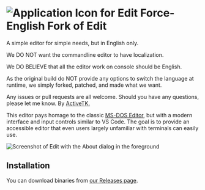 # ![Application Icon for Edit](./assets/edit.svg) Force-English Fork of Edit

A simple editor for simple needs, but in English only.

We DO NOT want the commandline editor to have localization.

We DO BELIEVE that all the editor work on console should be English.

As the original build do NOT provide any options to switch the language at runtime, we simply forked, patched, and made what we want.

Any issues or pull requests are all welcome. Should you have any questions, please let me know. By [ActiveTK.](https://x.com/ActiveTK5929)

This editor pays homage to the classic [MS-DOS Editor](https://en.wikipedia.org/wiki/MS-DOS_Editor), but with a modern interface and input controls similar to VS Code. The goal is to provide an accessible editor that even users largely unfamiliar with terminals can easily use.

![Screenshot of Edit with the About dialog in the foreground](./assets/edit_hero_image.png)

## Installation

You can download binaries from [our Releases page](https://github.com/ActiveTK/edit-en-forced/releases/latest).
